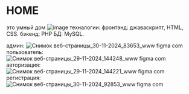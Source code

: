 # HOME
это умный дом
![image](https://github.com/user-attachments/assets/11992ff3-25b8-47ed-8894-0d4c186d7440)
техналогии:
фронтэнд:
джаваскрипт, HTML, CSS.
бэкенд:
PHP
БД:
MySQL.

админ:
![Снимок веб-страницы_30-11-2024_83653_www figma com](https://github.com/user-attachments/assets/773b8ef9-2af7-4452-bfca-54198861a0df)
пользователь:
![Снимок веб-страницы_29-11-2024_144248_www figma com](https://github.com/user-attachments/assets/e7fa57d9-0103-42a5-af47-708a12163c4c)
авторизация:
![Снимок веб-страницы_29-11-2024_144221_www figma com](https://github.com/user-attachments/assets/5de1d8ea-7276-4c4b-bc92-4b156f3b7ea5)
регистрация:
![Снимок веб-страницы_30-11-2024_92853_www figma com](https://github.com/user-attachments/assets/c4013948-6845-427d-a11e-59261c504271)
